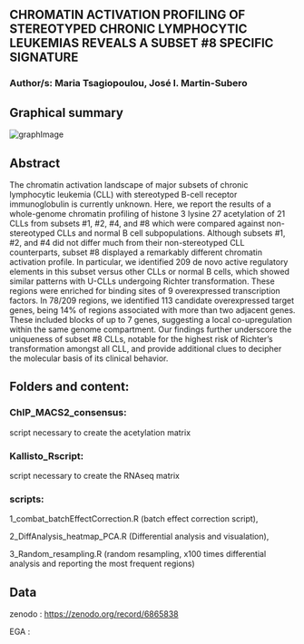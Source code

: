 ## CHROMATIN ACTIVATION PROFILING OF STEREOTYPED CHRONIC LYMPHOCYTIC LEUKEMIAS REVEALS A SUBSET #8 SPECIFIC SIGNATURE

### Author/s: Maria Tsagiopoulou, José I. Martin-Subero

## Graphical summary
![graphImage](https://user-images.githubusercontent.com/19466299/179958319-6a34d3c4-536c-41bf-8fc0-1d1184d33220.png)

## Abstract

The chromatin activation landscape of major subsets of chronic lymphocytic leukemia (CLL) with stereotyped B-cell receptor immunoglobulin is currently unknown. Here, we report the results of a whole-genome chromatin profiling of histone 3 lysine 27 acetylation of 21 CLLs from subsets #1, #2, #4, and #8 which were compared against non-stereotyped CLLs and normal B cell subpopulations. Although subsets #1, #2, and #4 did not differ much from their non-stereotyped CLL counterparts, subset #8 displayed a remarkably different chromatin activation profile. In particular, we identified 209 de novo active regulatory elements in this subset versus other CLLs or normal B cells, which showed similar patterns with U-CLLs undergoing Richter transformation. These regions were enriched for binding sites of 9 overexpressed transcription factors. In 78/209 regions, we identified 113 candidate overexpressed target genes, being 14% of regions associated with more than two adjacent genes. These included blocks of up to 7 genes, suggesting a local co-upregulation within the same genome compartment. Our findings further underscore the uniqueness of subset #8 CLLs, notable for the highest risk of Richter’s transformation amongst all CLL, and provide additional clues to decipher the molecular basis of its clinical behavior.


## Folders and content:
### ChIP_MACS2_consensus: 

script necessary to create the acetylation matrix

### Kallisto_Rscript: 

script necessary to create the RNAseq matrix

### scripts:

1_combat_batchEffectCorrection.R (batch effect correction script), 

2_DiffAnalysis_heatmap_PCA.R (Differential analysis and visualation), 

3_Random_resampling.R (random resampling, x100 times differential analysis and reporting the most frequent regions)

## Data
zenodo : https://zenodo.org/record/6865838 

EGA :
